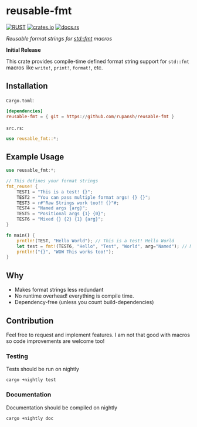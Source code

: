 # reusable-fmt 

[![RUST](https://img.shields.io/badge/made%20with-RUST-red.svg?style=for-the-badge&logo=rust)](https://www.rust-lang.org/)
[![crates.io](https://img.shields.io/crates/v/reusable-fmt.svg?color=green&style=for-the-badge&logo=hack-the-box&logoColor=yellow)](https://crates.io/crates/reusable-fmt)
[![docs.rs](https://img.shields.io/docsrs/reusable-fmt/latest?style=for-the-badge&logo=read-the-docs&logoColor=white)](https://docs.rs/reusable-fmt/latest/reusable_fmt)

*Reusable format strings for [std::fmt](https://doc.rust-lang.org/std/fmt/) macros*

**Initial Release**

This crate provides compile-time defined format string support for `std::fmt` macros like `write!`, `print!`, `format!`, etc.

## Installation

`Cargo.toml`:
```toml
[dependencies]
reusable-fmt = { git = https://github.com/rupansh/reusable-fmt }
```

`src.rs`:
```rust
use reusable_fmt::*;
```

## Example Usage
```rust
use reusable_fmt:*;

// This defines your format strings
fmt_reuse! {
    TEST1 = "This is a test! {}";
    TEST2 = "You can pass multiple format args! {} {}";
    TEST3 = r#"Raw Strings work too!! {}"#;
    TEST4 = "Named args {arg}";
    TEST5 = "Positional args {1} {0}";
    TEST6 = "Mixed {} {2} {1} {arg}";
}

fn main() {
	prntln!(TEST, "Hello World"); // This is a test! Hello World
	let test = fmt!(TEST6, "Hello", "Test", "World", arg="Named"); // Mixed Hello World Test Named
	prntln!("{}", "WOW This works too!");
}
```

## Why
- Makes format strings less redundant
- No runtime overhead! everything is compile time.
- Dependency-free (unless you count build-dependencies)

## Contribution
Feel free to request and implement features.
I am not that good with macros so code improvements are welcome too!

### Testing
Tests should be run on nightly

`cargo +nightly test`

### Documentation
Documentation should be compiled on nightly

`cargo +nightly doc`
